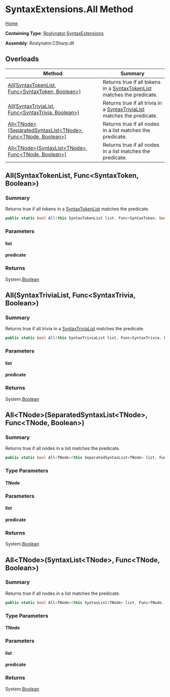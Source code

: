 <a name="_top"></a>

# SyntaxExtensions\.All Method

[Home](../../../README.md#_top)

**Containing Type**: [Roslynator](../../README.md#_top)\.[SyntaxExtensions](../README.md#_top)

**Assembly**: Roslynator\.CSharp\.dll

## Overloads

| Method | Summary |
| ------ | ------- |
| [All(SyntaxTokenList, Func\<SyntaxToken, Boolean>)](../All/README.md#Roslynator_SyntaxExtensions_All_Microsoft_CodeAnalysis_SyntaxTokenList_System_Func_Microsoft_CodeAnalysis_SyntaxToken_System_Boolean__) | Returns true if all tokens in a [SyntaxTokenList](https://docs.microsoft.com/en-us/dotnet/api/microsoft.codeanalysis.syntaxtokenlist) matches the predicate\. |
| [All(SyntaxTriviaList, Func\<SyntaxTrivia, Boolean>)](../All/README.md#Roslynator_SyntaxExtensions_All_Microsoft_CodeAnalysis_SyntaxTriviaList_System_Func_Microsoft_CodeAnalysis_SyntaxTrivia_System_Boolean__) | Returns true if all trivia in a [SyntaxTriviaList](https://docs.microsoft.com/en-us/dotnet/api/microsoft.codeanalysis.syntaxtrivialist) matches the predicate\. |
| [All\<TNode>(SeparatedSyntaxList\<TNode>, Func\<TNode, Boolean>)](#Roslynator_SyntaxExtensions_All__1_Microsoft_CodeAnalysis_SeparatedSyntaxList___0__System_Func___0_System_Boolean__) | Returns true if all nodes in a list matches the predicate\. |
| [All\<TNode>(SyntaxList\<TNode>, Func\<TNode, Boolean>)](#Roslynator_SyntaxExtensions_All__1_Microsoft_CodeAnalysis_SyntaxList___0__System_Func___0_System_Boolean__) | Returns true if all nodes in a list matches the predicate\. |

## All\(SyntaxTokenList, Func\<SyntaxToken, Boolean>\) <a name="Roslynator_SyntaxExtensions_All_Microsoft_CodeAnalysis_SyntaxTokenList_System_Func_Microsoft_CodeAnalysis_SyntaxToken_System_Boolean__"></a>

### Summary

Returns true if all tokens in a [SyntaxTokenList](https://docs.microsoft.com/en-us/dotnet/api/microsoft.codeanalysis.syntaxtokenlist) matches the predicate\.

```csharp
public static bool All(this SyntaxTokenList list, Func<SyntaxToken, bool> predicate)
```

### Parameters

#### list

#### predicate

### Returns

System\.[Boolean](https://docs.microsoft.com/en-us/dotnet/api/system.boolean)

## All\(SyntaxTriviaList, Func\<SyntaxTrivia, Boolean>\) <a name="Roslynator_SyntaxExtensions_All_Microsoft_CodeAnalysis_SyntaxTriviaList_System_Func_Microsoft_CodeAnalysis_SyntaxTrivia_System_Boolean__"></a>

### Summary

Returns true if all trivia in a [SyntaxTriviaList](https://docs.microsoft.com/en-us/dotnet/api/microsoft.codeanalysis.syntaxtrivialist) matches the predicate\.

```csharp
public static bool All(this SyntaxTriviaList list, Func<SyntaxTrivia, bool> predicate)
```

### Parameters

#### list

#### predicate

### Returns

System\.[Boolean](https://docs.microsoft.com/en-us/dotnet/api/system.boolean)

## All\<TNode>\(SeparatedSyntaxList\<TNode>, Func\<TNode, Boolean>\) <a name="Roslynator_SyntaxExtensions_All__1_Microsoft_CodeAnalysis_SeparatedSyntaxList___0__System_Func___0_System_Boolean__"></a>

### Summary

Returns true if all nodes in a list matches the predicate\.

```csharp
public static bool All<TNode>(this SeparatedSyntaxList<TNode> list, Func<TNode, bool> predicate) where TNode : Microsoft.CodeAnalysis.SyntaxNode
```

### Type Parameters

#### TNode

### Parameters

#### list

#### predicate

### Returns

System\.[Boolean](https://docs.microsoft.com/en-us/dotnet/api/system.boolean)

## All\<TNode>\(SyntaxList\<TNode>, Func\<TNode, Boolean>\) <a name="Roslynator_SyntaxExtensions_All__1_Microsoft_CodeAnalysis_SyntaxList___0__System_Func___0_System_Boolean__"></a>

### Summary

Returns true if all nodes in a list matches the predicate\.

```csharp
public static bool All<TNode>(this SyntaxList<TNode> list, Func<TNode, bool> predicate) where TNode : Microsoft.CodeAnalysis.SyntaxNode
```

### Type Parameters

#### TNode

### Parameters

#### list

#### predicate

### Returns

System\.[Boolean](https://docs.microsoft.com/en-us/dotnet/api/system.boolean)

